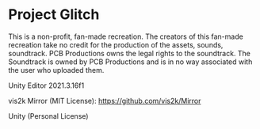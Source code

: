 # Project Glitch
This is a non-profit, fan-made recreation.
The creators of this fan-made recreation take no credit for the production of the assets, sounds, soundtrack.
PCB Productions owns the legal rights to the soundtrack.
The Soundtrack is owned by PCB Productions and is in no way associated with the user who uploaded them.

Unity Editor 2021.3.16f1

vis2k Mirror (MIT License): https://github.com/vis2k/Mirror

Unity (Personal License)
